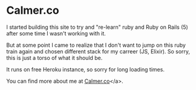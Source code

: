 # Calmer.co

I started building this site to try and "re-learn" ruby and Ruby on Rails (5) after some time I wasn't working with it.

But at some point I came to realize that I don't want to jump on this ruby train again and chosen different stack for my carreer (JS, Elixir). So sorry, this is just a torso of what it should be.

It runs on free Heroku instance, so sorry for long loading times.

You can find more about me at [Calmer.co]("www.calmer.co")</a>.